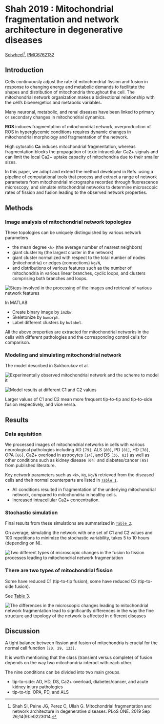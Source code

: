 # Shah 2019 : Mitochondrial fragmentation and network architecture in degenerative diseases


[Sciwheel](https://sciwheel.com/work/#/items/7615741)[^Shah2019], [PMC6762132](https://www.ncbi.nlm.nih.gov/pmc/articles/PMC6762132/)

[^Shah2019]: Shah SI, Paine JG, Perez C, Ullah G. Mitochondrial fragmentation and network architecture in degenerative diseases. PLoS ONE. 2019 Sep 26;14(9):e0223014.

<!--more-->

## Introduction

Cells continuously adjust the rate of mitochondrial fission and fusion in response to changing energy and metabolic demands to facilitate the shapes and distribution of mitochondria throughout the cell. The mitochondrial network organization makes a bidirectional relationship with the cell’s bioenergetics and metabolic variables.

Many neuronal, metabolic, and renal diseases have been linked to primary or secondary changes in mitochondrial dynamics.

**ROS** induces fragmentation of mitochondrial network, overproduction of ROS in hyperglycemic conditions requires dynamic changes in mitochondrial morphology and fragmentation of the network.

High cytosolic **Ca** induces mitochondrial fragmentation, whereas fragmentation blocks the propagation of toxic intracellular Ca2+ signals and can limit the local Ca2+ uptake capacity of mitochondria due to their smaller sizes.

In this paper, we adopt and extend the method developed in Refs. using a pipeline of computational tools that process and extract a range of network parameters from mitochondrial micrographs recorded through fluorescence microscopy, and simulate mitochondrial networks to determine microscopic rates of fission and fusion leading to the observed network properties.

## Methods

### Image analysis of mitochondrial network topologies

These topologies can be uniquely distinguished by various network parameters
- the mean degree `<k>` (the average number of nearest neighbors)
- giant cluster `Ng` (the largest cluster in the network)
- giant cluster normalized with respect to the total number of nodes (mitochondria) or edges (connections) `Ng/N`,
- and distributions of various features such as the number of mitochondria in various linear branches, cyclic loops, and clusters comprising both branches and loops.

![](https://www.ncbi.nlm.nih.gov/pmc/articles/PMC6762132/bin/pone.0223014.g001.jpg "Steps involved in the processing of the images and retrieval of various network features")

In MATLAB
- Create binary image by `im2bw`.
- Skeletonize by `bwmorph`.
- Label different clusters by `bwlabel`.

All the above properties are extracted for mitochondrial networks in the cells with different pathologies and the corresponding control cells for comparison.

### Modeling and simulating mitochondrial network

The model described in Sukhorukov et al.

![](https://www.ncbi.nlm.nih.gov/pmc/articles/PMC6762132/bin/pone.0223014.g002.jpg "Experimentally observed mitochondrial network and the scheme to model it")

![](https://user-images.githubusercontent.com/40054455/125939140-b4bf6ed6-5c56-4ddf-a15e-65a0a866d734.png "Model results at different C1 and C2 values")

Larger values of C1 and C2 mean more frequent tip-to-tip and tip-to-side fusion respectively, and vice versa.

## Results

### Data aquisition

We processed images of mitochondrial networks in cells with various neurological pathologies including AD `[79]`, ALS `[80]`, PD `[81]`, HD `[78]`, OPA `[66]`, Ca2+ overload in astrocytes `[14]`, and DS `[36, 82]` as well as other conditions such as kidney disease `[64]` and diabetes/cancer `[65]` from published literature.

Key network parameters such as `<k>`, `Ng`, `Ng/N` retrieved from the diseased cells and their normal counterparts are listed in [`Table 1`](https://www.ncbi.nlm.nih.gov/pmc/articles/PMC6762132/table/pone.0223014.t001/).

- All conditions resulted in fragmentation of the underlying mitochondrial network, compared to mitochondria in healthy cells.
- Increased intracellular Ca2+ concentration.

### Stochastic simulation

Final results from these simulations are summarized in [`Table 2`](https://www.ncbi.nlm.nih.gov/pmc/articles/PMC6762132/table/pone.0223014.t002/).

On average, simulating the network with one set of C1 and C2 values and 100 repetitions to minimize the stochastic variability, takes 5 to 10 hours (depending on N).


![](https://www.ncbi.nlm.nih.gov/pmc/articles/PMC6762132/bin/pone.0223014.g004.jpg "Two different types of microscopic changes in the fusion to fission processes leading to mitochondrial network fragmentation")

### There are two types of mitochondrial fission

Some have reduced C1 (tip-to-tip fusion), some have reduced C2 (tip-to-side fusion).

See [Table 3](https://www.ncbi.nlm.nih.gov/pmc/articles/PMC6762132/table/pone.0223014.t003/).

![](https://www.ncbi.nlm.nih.gov/pmc/articles/PMC6762132/bin/pone.0223014.g005.jpg "The differences in the microscopic changes leading to mitochondrial network fragmentation lead to significantly differences in the way the fine structure and topology of the network is affected in different diseases")

## Discussion

A tight balance between fission and fusion of mitochondria is crucial for the normal cell function `[20, 29, 123]`.

It is worth mentioning that the class (transient versus complete) of fusion depends on the way two mitochondria interact with each other.

The nine conditions can be divided into two main groups.
- tip-to-side: AD, HD, DS, Ca2+ overload, diabetes/cancer, and acute kidney injury pathologies
- tip-to-tip: OPA, PD, and ALS

